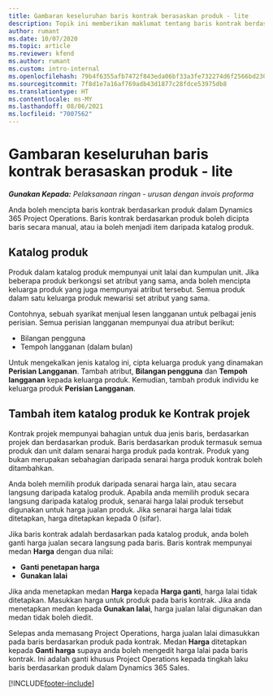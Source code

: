 ```yaml
---
title: Gambaran keseluruhan baris kontrak berasaskan produk - lite
description: Topik ini memberikan maklumat tentang baris kontrak berdasarkan produk.
author: rumant
ms.date: 10/07/2020
ms.topic: article
ms.reviewer: kfend
ms.author: rumant
ms.custom: intro-internal
ms.openlocfilehash: 79b4f6355afb7472f843eda06bf33a3fe732274d6f2566bd23000aa11cbfdce1
ms.sourcegitcommit: 7f8d1e7a16af769adb43d1877c28fdce53975db8
ms.translationtype: HT
ms.contentlocale: ms-MY
ms.lasthandoff: 08/06/2021
ms.locfileid: "7007562"
---
```

# <a name="product-based-contract-lines-overview---lite"></a>Gambaran keseluruhan baris kontrak berasaskan produk - lite

_**Gunakan Kepada:** Pelaksanaan ringan - urusan dengan invois proforma_

Anda boleh mencipta baris kontrak berdasarkan produk dalam Dynamics 365 Project Operations. Baris kontrak berdasarkan produk boleh dicipta baris secara manual, atau ia boleh menjadi item daripada katalog produk.

## <a name="product-catalog"></a>Katalog produk

Produk dalam katalog produk mempunyai unit lalai dan kumpulan unit. Jika beberapa produk berkongsi set atribut yang sama, anda boleh mencipta keluarga produk yang juga mempunyai atribut tersebut. Semua produk dalam satu keluarga produk mewarisi set atribut yang sama.

Contohnya, sebuah syarikat menjual lesen langganan untuk pelbagai jenis perisian. Semua perisian langganan mempunyai dua atribut berikut:

- Bilangan pengguna
- Tempoh langganan (dalam bulan)

Untuk mengekalkan jenis katalog ini, cipta keluarga produk yang dinamakan **Perisian Langganan**. Tambah atribut, **Bilangan pengguna** dan **Tempoh langganan** kepada keluarga produk. Kemudian, tambah produk individu ke keluarga produk **Perisian Langganan**.

## <a name="add-product-catalog-items-to-a-project-contract"></a>Tambah item katalog produk ke Kontrak projek

Kontrak projek mempunyai bahagian untuk dua jenis baris, berdasarkan projek dan berdasarkan produk. Baris berdasarkan produk termasuk semua produk dan unit dalam senarai harga produk pada kontrak. Produk yang bukan merupakan sebahagian daripada senarai harga produk kontrak boleh ditambahkan.

Anda boleh memilih produk daripada senarai harga lain, atau secara langsung daripada katalog produk. Apabila anda memilih produk secara langsung daripada katalog produk, senarai harga lalai produk tersebut digunakan untuk harga jualan produk. Jika senarai harga lalai tidak ditetapkan, harga ditetapkan kepada 0 (sifar).

Jika baris kontrak adalah berdasarkan pada katalog produk, anda boleh ganti harga jualan secara langsung pada baris. Baris kontrak mempunyai medan **Harga** dengan dua nilai:

- **Ganti penetapan harga**
- **Gunakan lalai**

Jika anda menetapkan medan **Harga** kepada **Harga ganti**, harga lalai tidak ditetapkan. Masukkan harga untuk produk pada baris kontrak. Jika anda menetapkan medan kepada **Gunakan lalai**, harga jualan lalai digunakan dan medan tidak boleh diedit.

Selepas anda memasang Project Operations, harga jualan lalai dimasukkan pada baris berdasarkan produk pada kontrak. Medan **Harga** ditetapkan kepada **Ganti harga** supaya anda boleh mengedit harga lalai pada baris kontrak. Ini adalah ganti khusus Project Operations kepada tingkah laku baris berdasarkan produk dalam Dynamics 365 Sales.


[!INCLUDE[footer-include](../../includes/footer-banner.md)]